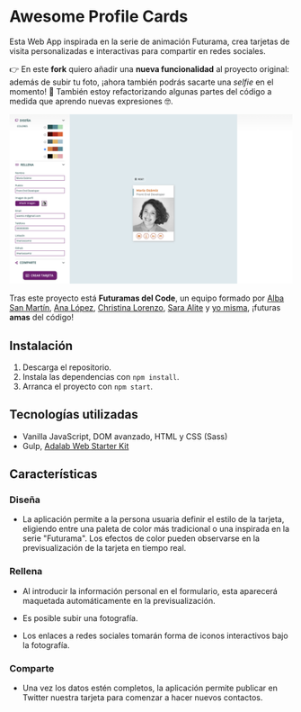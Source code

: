 # Awesome Profile Cards

Esta Web App inspirada en la serie de animación Futurama, crea tarjetas de visita personalizadas e interactivas para compartir en redes sociales.

👉 En este **fork** quiero añadir una **nueva funcionalidad** al proyecto original: además de subir tu foto, ¡ahora también podrás sacarte una *selfie* en el momento! 📸 También estoy refactorizando algunas partes del código a medida que aprendo nuevas expresiones 🤓.

![Captura de pantalla](https://github.com/mariaozamiz/awesome-profile-cards/blob/master/src/images/captura_pantalla.png)

Tras este proyecto está **Futuramas del Code**, un equipo formado por [Alba San Martín](https://github.com/albasmg), [Ana López](https://github.com/Analo-pez), [Christina Lorenzo](https://github.com/Cristinalorenzomontes), [Sara Alite](https://github.com/saraalite) y [yo misma](https://www.linkedin.com/in/mariaozamiz/), ¡futuras **amas** del código!


## Instalación

1. Descarga el repositorio.
2. Instala las dependencias con ```npm install```.
3. Arranca el proyecto con ```npm start```.


## Tecnologías utilizadas

- Vanilla JavaScript, DOM avanzado, HTML y CSS (Sass)
- Gulp, [Adalab Web Starter Kit](https://github.com/Adalab/adalab-web-starter-kit)


## Características

### Diseña

- La aplicación permite a la persona usuaria definir el estilo de la tarjeta, eligiendo entre una paleta de color más tradicional o una inspirada en la serie "Futurama". Los efectos de color pueden observarse en la previsualización de la tarjeta en tiempo real.

### Rellena

- Al introducir la información personal en el formulario, esta aparecerá maquetada automáticamente en la previsualización.
  
- Es posible subir una fotografía.
  
- Los enlaces a redes sociales tomarán forma de iconos interactivos bajo la fotografía.

### Comparte

- Una vez los datos estén completos, la aplicación permite publicar en Twitter nuestra tarjeta para comenzar a hacer nuevos contactos.

<!-- 
### Diseño responsive, mobile first! 📱
  
### Uso avanzado de formularios HTML 📋

### Gestión de eventos en el navegador ⌨️

### Almacenamiento de datos en LocalStorage 🗄️ -->


